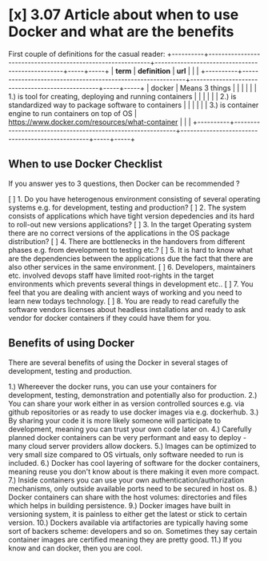 # [x] 3.07 Article about when to use Docker and what are the benefits

First couple of definitions for the casual reader:
+----------+------------------------------------------------------------+-------------------------------------------------+-----+-----+
| **term** | **definition**                                             | **url**                                         |     |     |
+----------+------------------------------------------------------------+-------------------------------------------------+-----+-----+
| docker   | Means 3 things                                             |                                                 |     |     |
|          | 1.) is tool for creating, deploying and running containers |                                                 |     |     |
|          | 2.) is standardized way to package software to containers  |                                                 |     |     |
|          | 3.) is container engine to run containers on top of OS     | https://www.docker.com/resources/what-container |     |     |
+----------+------------------------------------------------------------+-------------------------------------------------+-----+-----+

## When to use Docker Checklist

If you answer yes to 3 questions, then Docker can be recommended ?

[ ] 1. Do you have heterogenous environment consisting of several operating systems e.g. for development, testing and production?
[ ] 2. The system consists of applications which have tight version depedencies and its hard to roll-out new versions applications?
[ ] 3. In the target Operating system there are no correct versions of the applications in the OS package distribution?
[ ] 4. There are bottlenecks in the handovers from different phases e.g. from development to testing etc.?
[ ] 5. It is hard to know what are the dependencies between the applications due the fact that there are also other services in the same environment.
[ ] 6. Developers, maintainers etc. involved devops staff have limited root-rights in the target environments which prevents several things in development etc..
[ ] 7. You feel that you are dealing with ancient ways of working and you need to learn new todays technology.
[ ] 8. You are ready to read carefully the software vendors licenses about headless installations and ready to ask vendor for docker containers if they could have them for you.

## Benefits of using Docker 

There are several benefits of using the Docker in several stages of development, testing and production.

1.) Whereever the docker runs, you can use your containers for development, testing, demonstration and potentially also for production.
2.) You can share your work either in as version controlled sources e.g. via github repositories or as ready to use docker images via e.g. dockerhub.
3.) By sharing your code it is more likely someone will participate to development, meaning you can trust your own code later on.
4.) Carefully planned docker containers can be very performant and easy to deploy - many cloud server providers allow dockers.
5.) Images can be optimized to very small size compared to OS virtuals, only software needed to run is included.
6.) Docker has cool layering of software for the docker containers, meaning reuse you don't know about is there making it even more compact.
7.) Inside containers you can use your own authentication/authorization mechanisms, only outside available ports need to be secured in host os.
8.) Docker containers can share with the host volumes: directories and files which helps in building persistence.
9.) Docker images have built in versioning system, it is painless to either get the latest or stick to certain version.
10.) Dockers available via artifactories are typically having some sort of backers scheme: developers and so on. Sometimes they say certain container images are certified meaning they are pretty good.
11.) If you know and can docker, then you are cool.




